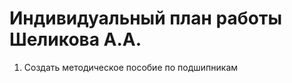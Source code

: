 # Индивидуальный план работы Шеликова А.А.

            
1. Создать методическое пособие по подшипникам
                 



